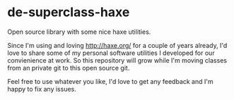 # de-superclass-haxe
Open source library with some nice haxe utilities.

Since I'm using and loving http://haxe.org/ for a couple of years already, I'd love to share some of my personal software utilities I developed for our convienience at work. So this repository will grow while I'm moving classes from an private git to this open source git.

Feel free to use whatever you like, I'd love to get any feedback and I'm happy to fix any issues.
